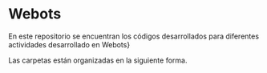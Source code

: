 # Webots

En este repositorio se encuentran los códigos desarrollados para diferentes actividades desarrollado en Webots}

Las carpetas están organizadas en la siguiente forma.
